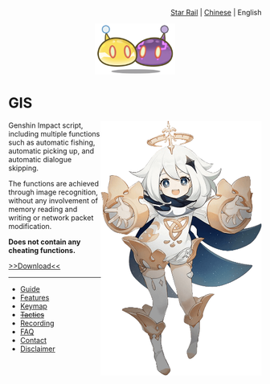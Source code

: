<p align = 'right'>
  <a href = 'https://github.com/phonowell/march-7th'>Star Rail</a>
  |
  <a href = '../../readme.md'>Chinese</a>
  |
  English
</p>

<p align = 'center'>
  <img
    align = 'center'
    src = '../../static/slimes.png'
    width = '160'
  />
</p>

# GIS

<img
  align = 'right'
  src = '../../static/paimon.png'
  width = '320'
/>

Genshin Impact script, including multiple functions such as automatic fishing, automatic picking up, and automatic dialogue skipping.

The functions are achieved through image recognition, without any involvement of memory reading and writing or network packet modification.

**Does not contain any cheating functions.**

<a align = 'center' href = 'https://github.com/phonowell/genshin-impact-script/releases'>>>Download<<</a>

---

- [Guide](./guide.md)
- [Features](./feature.md)
- [Keymap](./keymap.md)
- ~~[Tactics](./tactic.md)~~
- [Recording](./recording.md)
- [FAQ](./faq.md)
- [Contact](./contact.md)
- [Disclaimer](./disclaimer.md)
